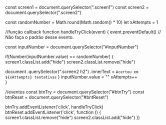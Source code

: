 const screen1 = document.querySelector(".screen1")
const screen2 = document.querySelector(".screen2")

const randomNumber = Math.round(Math.random() * 10)
let xAttempts = 1 

//função callback
function handleTryClick(event) {
  event.preventDefault()  // Não faça o padrão desse evento.

  const inputNumber = document.querySelector("#inputNumber")

 if(Number(inputNumber.value) == randomNumber) {
  screen1.classList.add("hide")
  screen2.classList.remove("hide")

  document
      .querySelector(".screen2 h2")
      .innerText = `Acertou em ${xAttempts} tentativas`
 }
  inputNumber.value = ""
  xAttempts++     
}

//eventos
const btnTry = document.querySelector("#btnTry")
const btnReset = document.querySelector("#bntReset")


btnTry.addEventListener('click', handleTryClick)
btnReset.addEventListener('click',  function () {
  screen1.classList.remove("hide")
  screen2.classList.add("hide")
})
